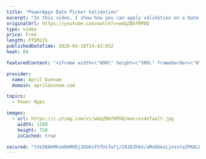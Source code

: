 ```yaml
---
title: "PowerApps Date Picker Validation"
excerpt: "In this video, I show how you can apply validation on a Date Picker control in PowerApps.  You can use this to restrict the selected date options to business days only, 3 days in the future, etc.    For step by step directions and code to copy and paste, please reference my corresponding blog post:"
originalUrl: https://youtube.com/watch?v=wUqZBbfHPDQ
type: video
price: Free
length: PT5M22S
publishedDateTime: 2020-05-18T14:42:05Z
heat: 60

featuredContent: "<iframe width=\"800\" height=\"500\" frameborder=\"0\" src=\"https://www.youtube.com/embed/wUqZBbfHPDQ\" allow=\"accelerometer; autoplay; encrypted-media; gyroscope; picture-in-picture\" allowfullscreen></iframe>"

provider:
  name: April Dunnam
  domain: aprildunnam.com

topics:
  - Power Apps

images:
  - url: https://i.ytimg.com/vi/wUqZBbfHPDQ/maxresdefault.jpg
    width: 1280
    height: 720
    isCached: true

secured: "tYo30AkMksm9mMVDj2Kb6iF5fUifw7j/CN1DJhkV/uMs6DesLjosstaIPK6LDI2D28kPWzKMaSkzgZyh1Dr/6/hkJEt9kTqDU58Zg+vFlRRIqy6kDe9UyF0w3e/9JNJl/f9YuxDcnYLpggmuDNiAlUkTWx79Sdic0AfnjVQJFtXm7xMd10MY3Pl3Pxr6c+EK0rwOkqLA3BmZXeX0sUv0+NCSwwTYHvA4CrIHMk64rUJaVvdIUUXAxoCcCxIRQOfAuSbeMJ+1aLYCfwRMeBnAjeZm6lelUj64mFo7k3MOrF+ztuOxTVwFg/JblpmQhv+sgUIS+STCpAyOg2hifeeJp5e7vSgxDcnoHaC/j4T/BX60DmBqIO2N8Eb1Dg0bVjZa43T49w+qbV0DRFFw0xoTyA==;JV5tairsKvWl+lCfv6orKQ=="
---
```


